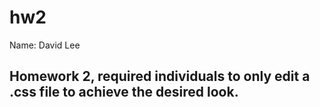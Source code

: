 # hw2

Name: David Lee
<h2>Homework 2, required individuals to only edit a .css file to achieve the desired look.<h2>

